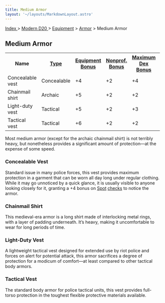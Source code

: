 ```yaml
---
title: Medium Armor
layout: '~/layouts/MarkdownLayout.astro'
---
```


[ Index ](/) > [ Modern D20 ](/modern.d20.srd) > [Equipment](/modern.d20.srd/equipment) > [Armor](/modern.d20.srd/equipment/armor.general) > Medium Armor

## Medium Armor


<table> <tr><th> Name</th><th> <a href="/modern.d20.srd/equipment/armor.general">Type</a></th><th> <a href="/modern.d20.srd/equipment/armor.general">Equipment Bonus</a></th><th> <a href="/modern.d20.srd/equipment/armor.general">Nonprof. Bonus</a></th><th> <a href="/modern.d20.srd/equipment/armor.general">Maximum Dex Bonus</a></th><th> <a href="/modern.d20.srd/equipment/armor.general">Armor Penalty</a></th><th> <a href="/modern.d20.srd/equipment/armor.general">Speed (30 ft.)</a></th><th> <a href="/modern.d20.srd/equipment/armor.general">Weight</a></th><th> <a href="/modern.d20.srd/equipment/armor.general">Purchase DC</a></th><th> <a href="/modern.d20.srd/equipment/armor.general">Restriction</a></th> </tr> <tr><td> Concealable vest</td><td> Concealable</td><td> +4</td><td> +2</td><td> +4</td><td> –3</td><td> 25</td><td> 4 lb.</td><td> 15</td><td> Lic (+1) </td></tr> <tr><td> Chainmail shirt</td><td> Archaic</td><td> +5</td><td> +2</td><td> +2</td><td> –5</td><td> 20</td><td> 40 lb.</td><td> 18</td><td> — </td></tr> <tr><td> Light-duty vest</td><td> Tactical</td><td> +5</td><td> +2</td><td> +3</td><td> –4</td><td> 25</td><td> 8 lb.</td><td> 16</td><td> Lic (+1) </td></tr> <tr><td> Tactical vest</td><td> Tactical</td><td> +6</td><td> +2</td><td> +2</td><td> –5</td><td> 25</td><td> 10 lb.</td><td> 17</td><td> Lic (+1) </td></tr> </table>



Most medium armor (except for the archaic chainmail shirt) is not terribly
heavy, but nonetheless provides a significant amount of protection—at the
expense of some speed.

### Concealable Vest

Standard issue in many police forces, this vest provides maximum protection in
a garment that can be worn all day long under regular clothing. While it may
go unnoticed by a quick glance, it is usually visible to anyone looking
closely for it, granting a +4 bonus on [Spot](/modern.d20.srd/skills/spot)
[checks](/modern.d20.srd/skills/skill.basics) to notice the armor.

### Chainmail Shirt

This medieval-era armor is a long shirt made of interlocking metal rings, with
a layer of padding underneath. It’s heavy, making it uncomfortable to wear for
long periods of time.

### Light-Duty Vest

A lightweight tactical vest designed for extended use by riot police and
forces on alert for potential attack, this armor sacrifices a degree of
protection for a modicum of comfort—at least compared to other tactical body
armors.

### Tactical Vest

The standard body armor for police tactical units, this vest provides full-
torso protection in the toughest flexible protective materials available.

